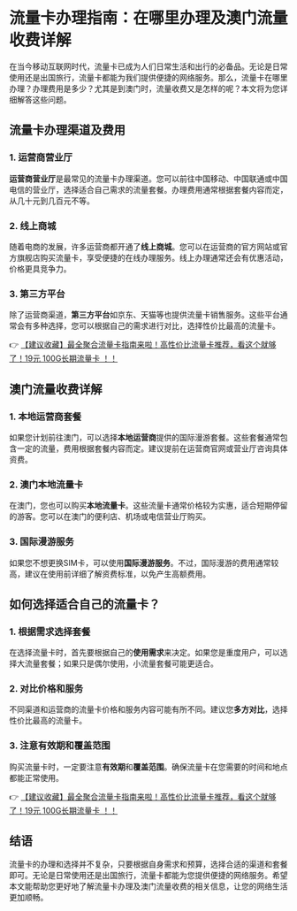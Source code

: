 # 流量卡办理指南：在哪里办理及澳门流量收费详解

在当今移动互联网时代，流量卡已成为人们日常生活和出行的必备品。无论是日常使用还是出国旅行，流量卡都能为我们提供便捷的网络服务。那么，流量卡在哪里办理？办理费用是多少？尤其是到澳门时，流量收费又是怎样的呢？本文将为您详细解答这些问题。

## 流量卡办理渠道及费用

### 1. 运营商营业厅
**运营商营业厅**是最常见的流量卡办理渠道。您可以前往中国移动、中国联通或中国电信的营业厅，选择适合自己需求的流量套餐。办理费用通常根据套餐内容而定，从几十元到几百元不等。

### 2. 线上商城
随着电商的发展，许多运营商都开通了**线上商城**。您可以在运营商的官方网站或官方旗舰店购买流量卡，享受便捷的在线办理服务。线上办理通常还会有优惠活动，价格更具竞争力。

### 3. 第三方平台
除了运营商渠道，**第三方平台**如京东、天猫等也提供流量卡销售服务。这些平台通常会有多种选择，您可以根据自己的需求进行对比，选择性价比最高的流量卡。

👉 [【建议收藏】最全聚合流量卡指南来啦！高性价比流量卡推荐，看这个就够了！19元 100G长期流量卡 ！！](https://bit.ly/Liuliangka)

## 澳门流量收费详解

### 1. 本地运营商套餐
如果您计划前往澳门，可以选择**本地运营商**提供的国际漫游套餐。这些套餐通常包含一定的流量，费用根据套餐内容而定。建议提前在运营商官网或营业厅咨询具体资费。

### 2. 澳门本地流量卡
在澳门，您也可以购买**本地流量卡**。这些流量卡通常价格较为实惠，适合短期停留的游客。您可以在澳门的便利店、机场或电信营业厅购买。

### 3. 国际漫游服务
如果您不想更换SIM卡，可以使用**国际漫游服务**。不过，国际漫游的费用通常较高，建议在使用前详细了解资费标准，以免产生高额费用。

## 如何选择适合自己的流量卡？

### 1. 根据需求选择套餐
在选择流量卡时，首先要根据自己的**使用需求**来决定。如果您是重度用户，可以选择大流量套餐；如果只是偶尔使用，小流量套餐可能更适合。

### 2. 对比价格和服务
不同渠道和运营商的流量卡价格和服务内容可能有所不同。建议您**多方对比**，选择性价比最高的流量卡。

### 3. 注意有效期和覆盖范围
购买流量卡时，一定要注意**有效期**和**覆盖范围**。确保流量卡在您需要的时间和地点都能正常使用。

👉 [【建议收藏】最全聚合流量卡指南来啦！高性价比流量卡推荐，看这个就够了！19元 100G长期流量卡 ！！](https://bit.ly/Liuliangka)

## 结语

流量卡的办理和选择并不复杂，只要根据自身需求和预算，选择合适的渠道和套餐即可。无论是日常使用还是出国旅行，流量卡都能为您提供便捷的网络服务。希望本文能帮助您更好地了解流量卡办理及澳门流量收费的相关信息，让您的网络生活更加顺畅。